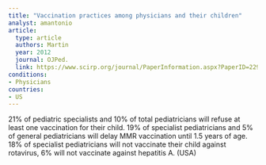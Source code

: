 ```yaml
---
title: "Vaccination practices among physicians and their children"
analyst: amantonio
article:
  type: article
  authors: Martin
  year: 2012
  journal: OJPed.
  link: https://www.scirp.org/journal/PaperInformation.aspx?PaperID=22932
conditions:
- Physicians
countries:
- US
---
```


21% of pediatric specialists and 10% of total pediatricians will refuse at least one vaccination for their child.
19% of specialist pediatricians and 5% of general pediatricians will delay MMR vaccination until 1.5 years of age.
18% of specialist pediatricians will not vaccinate their child against rotavirus, 6% will not vaccinate against hepatitis A. (USA)

